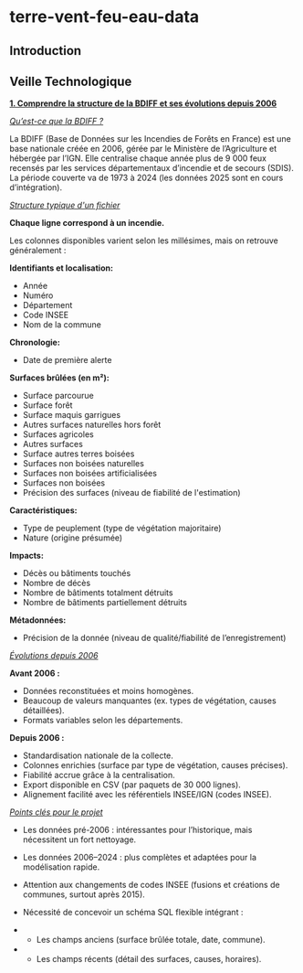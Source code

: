 # terre-vent-feu-eau-data

## Introduction  

## Veille Technologique  

**<u>1. Comprendre la structure de la BDIFF et ses évolutions depuis 2006</u>**  

<u>_Qu’est-ce que la BDIFF ?_</u>

La BDIFF (Base de Données sur les Incendies de Forêts en France) est une base nationale créée en 2006, gérée par le Ministère de l’Agriculture et hébergée par l’IGN.
Elle centralise chaque année plus de 9 000 feux recensés par les services départementaux d’incendie et de secours (SDIS).
La période couverte va de 1973 à 2024 (les données 2025 sont en cours d’intégration).  

<u>_Structure typique d'un fichier_</u>  

<b>Chaque ligne correspond à un incendie.  </b>

Les colonnes disponibles varient selon les millésimes, mais on retrouve généralement :  

**Identifiants et localisation:**  
- Année  
- Numéro  
- Département  
- Code INSEE  
- Nom de la commune  

**Chronologie:**  
- Date de première alerte  

**Surfaces brûlées (en m²):**  
- Surface parcourue  
- Surface forêt  
- Surface maquis garrigues  
- Autres surfaces naturelles hors forêt  
- Surfaces agricoles  
- Autres surfaces  
- Surface autres terres boisées  
- Surfaces non boisées naturelles  
- Surfaces non boisées artificialisées  
- Surfaces non boisées  
- Précision des surfaces (niveau de fiabilité de l'estimation)  

**Caractéristiques:**  
- Type de peuplement (type de végétation majoritaire)  
- Nature (origine présumée)  

**Impacts:**  
- Décès ou bâtiments touchés  
- Nombre de décès  
- Nombre de bâtiments totalment détruits  
- Nombre de bâtiments partiellement détruits  

**Métadonnées:**  
- Précision de la donnée (niveau de qualité/fiabilité de l’enregistrement)  


<u>_Évolutions depuis 2006_</u>  

**Avant 2006 :**  

- Données reconstituées et moins homogènes.  
- Beaucoup de valeurs manquantes (ex. types de végétation, causes détaillées).  
- Formats variables selon les départements.  

**Depuis 2006 :**

- Standardisation nationale de la collecte.  
- Colonnes enrichies (surface par type de végétation, causes précises).  
- Fiabilité accrue grâce à la centralisation.
- Export disponible en CSV (par paquets de 30 000 lignes).
- Alignement facilité avec les référentiels INSEE/IGN (codes INSEE).  

<u>_Points clés pour le projet_</u>  

- Les données pré-2006 : intéressantes pour l’historique, mais nécessitent un fort nettoyage.

- Les données 2006–2024 : plus complètes et adaptées pour la modélisation rapide.

- Attention aux changements de codes INSEE (fusions et créations de communes, surtout après 2015).

- Nécessité de concevoir un schéma SQL flexible intégrant :
- - Les champs anciens (surface brûlée totale, date, commune).
- - Les champs récents (détail des surfaces, causes, horaires).